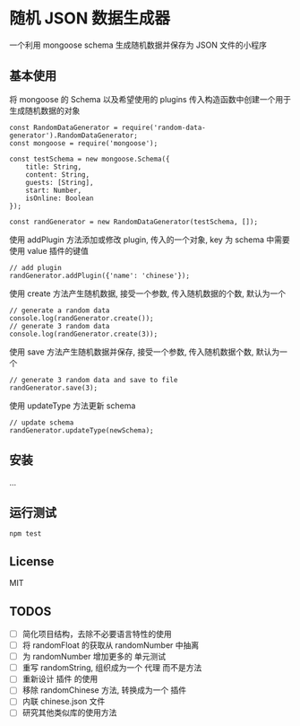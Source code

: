 # 随机 JSON 数据生成器
一个利用 mongoose schema 生成随机数据并保存为 JSON 文件的小程序

## 基本使用
将 mongoose 的 Schema 以及希望使用的 plugins 传入构造函数中创建一个用于生成随机数据的对象
```
const RandomDataGenerator = require('random-data-generator').RandomDataGenerator;
const mongoose = require('mongoose');

const testSchema = new mongoose.Schema({
    title: String,
    content: String,
    guests: [String],
    start: Number,
    isOnline: Boolean
});

const randGenerator = new RandomDataGenerator(testSchema, []);
```
使用 addPlugin 方法添加或修改 plugin, 传入的一个对象, key 为 schema 中需要使用 value 插件的键值
```
// add plugin
randGenerator.addPlugin({'name': 'chinese'});
```
使用 create 方法产生随机数据, 接受一个参数, 传入随机数据的个数, 默认为一个
```
// generate a random data
console.log(randGenerator.create());
// generate 3 random data
console.log(randGenerator.create(3));
```
使用 save 方法产生随机数据并保存, 接受一个参数, 传入随机数据个数, 默认为一个
```
// generate 3 random data and save to file
randGenerator.save(3);
```
使用 updateType 方法更新 schema
```
// update schema
randGenerator.updateType(newSchema);
```

## 安装
...

## 运行测试
```
npm test
```

## License
MIT

## TODOS  
 - [ ] 简化项目结构，去除不必要语言特性的使用  
 - [ ] 将 randomFloat 的获取从 randomNumber 中抽离  
 - [ ] 为 randomNumber 增加更多的 单元测试
 - [ ] 重写 randomString, 组织成为一个 代理 而不是方法  
 - [ ] 重新设计 插件 的使用  
 - [ ] 移除 randomChinese 方法, 转换成为一个 插件  
 - [ ] 内联 chinese.json 文件  
 - [ ] 研究其他类似库的使用方法  
